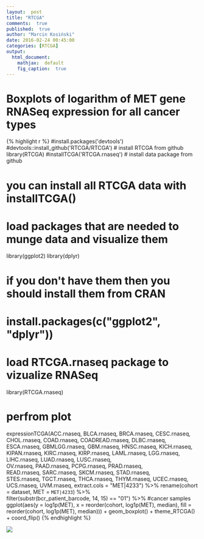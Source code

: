 ```yaml
---
layout:  post
title: "RTCGA"
comments:  true
published:  true
author: "Marcin Kosiński"
date: 2016-02-24 00:45:00
categories: [RTCGA]
output:
  html_document:
    mathjax:  default
    fig_caption:  true
---
```





# Boxplots of logarithm of MET gene RNASeq expression for all cancer types


{% highlight r %}
#install.packages('devtools')
#devtools::install_github('RTCGA/RTCGA') # install RTCGA from github 
library(RTCGA)
#installTCGA('RTCGA.rnaseq') # install data package from github
# you can install all RTCGA data with installTCGA()

# load packages that are needed to munge data and visualize them
library(ggplot2)
library(dplyr)
# if you don't have them then you should install them from CRAN
# install.packages(c("ggplot2", "dplyr"))

# load RTCGA.rnaseq package to vizualize RNASeq
library(RTCGA.rnaseq)
# perfrom plot
expressionTCGA(ACC.rnaseq, BLCA.rnaseq, BRCA.rnaseq, 
					 CESC.rnaseq, CHOL.rnaseq, COAD.rnaseq,
					 COADREAD.rnaseq, DLBC.rnaseq, ESCA.rnaseq,
					 GBMLGG.rnaseq, GBM.rnaseq, HNSC.rnaseq, KICH.rnaseq,
					 KIPAN.rnaseq, KIRC.rnaseq, KIRP.rnaseq, LAML.rnaseq,
					 LGG.rnaseq, LIHC.rnaseq, LUAD.rnaseq, LUSC.rnaseq,							 
					 OV.rnaseq, PAAD.rnaseq, PCPG.rnaseq, PRAD.rnaseq,						 
					 READ.rnaseq, SARC.rnaseq, SKCM.rnaseq, STAD.rnaseq,							 
					 STES.rnaseq, TGCT.rnaseq, THCA.rnaseq, THYM.rnaseq,
					 UCEC.rnaseq, UCS.rnaseq, UVM.rnaseq,
					 extract.cols = "MET|4233") %>%
	rename(cohort = dataset,
				 MET = `MET|4233`) %>%	
	filter(substr(bcr_patient_barcode, 14, 15) == "01") %>% #cancer samples
	ggplot(aes(y = log1p(MET),
						 x = reorder(cohort, log1p(MET), median),
						 fill = reorder(cohort, log1p(MET), median))) + 
	geom_boxplot() +
	theme_RTCGA() +
	coord_flip()
{% endhighlight %}

![](https://raw.githubusercontent.com/RTCGA/RTCGA/master/devel/graphs/rnaseq.png)
